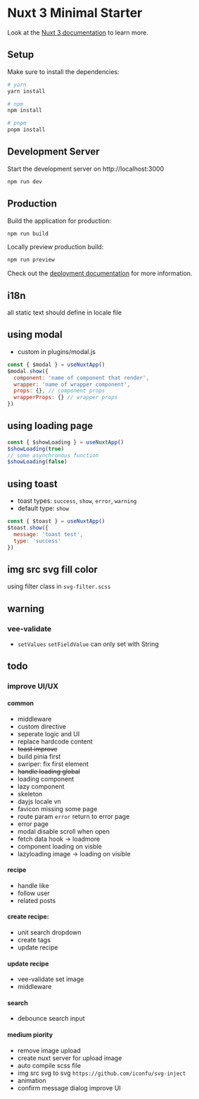 # Nuxt 3 Minimal Starter

Look at the [Nuxt 3 documentation](https://nuxt.com/docs/getting-started/introduction) to learn more.

## Setup

Make sure to install the dependencies:

```bash
# yarn
yarn install

# npm
npm install

# pnpm
pnpm install
```

## Development Server

Start the development server on http://localhost:3000

```bash
npm run dev
```

## Production

Build the application for production:

```bash
npm run build
```

Locally preview production build:

```bash
npm run preview
```

Check out the [deployment documentation](https://nuxt.com/docs/getting-started/deployment) for more information.

## i18n
all static text should define in locale file
## using modal
- custom in plugins/modal.js
```javascript
const { $modal } = useNuxtApp()
$modal.show({
  component: 'name of component that render',
  wrapper: 'name of wrapper component',
  props: {}, // component props
  wrapperProps: {} // wrapper props
})
```

## using loading page
```javascript
const { $showLoading } = useNuxtApp()
$showLoading(true)
// some asynchronous function
$showLoading(false)
```

## using toast
- toast types: ``success``, ``show``, ``error``, ``warning``
- default type: ``show``

```javascript
const { $toast } = useNuxtApp()
$toast.show({
  message: 'toast test',
  type: 'success'
})
```

## img src svg fill color
using filter class in ``svg-filter.scss``
## warning

### vee-validate
- ``setValues`` ``setFieldValue`` can only set with String

## todo

### improve UI/UX

#### common
- middleware
- custom directive
- seperate logic and UI
- replace hardcode content
- ~~toast improve~~
- build pinia first
- swriper: fix first element
- ~~handle loading global~~
- loading component
- lazy component
- skeleton
- dayjs locale vn
- favicon missing some page
- route param ``error`` return to error page
- error page
- modal disable scroll when open
- fetch data hook -> loadmore
- component loading on visble
- lazyloading image -> loading on visible

#### recipe
- handle like
- follow user
- related posts

#### create recipe:
- unit search dropdown
- create tags
- update recipe

#### update recipe
- vee-validate set image
- middleware

#### search
- debounce search input

#### medium piority
- remove image upload
- create nuxt server for upload image
- auto compile scss file
- img src svg to svg ``https://github.com/iconfu/svg-inject``
- animation
- confirm message dialog improve UI
